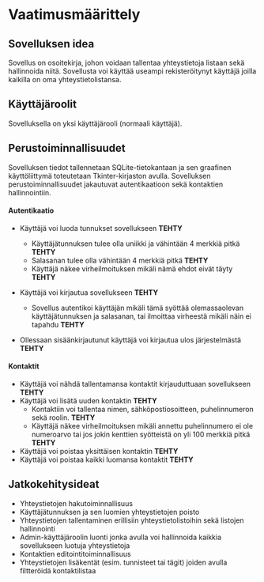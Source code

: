 # Vaatimusmäärittely

## Sovelluksen idea

Sovellus on osoitekirja, johon voidaan tallentaa yhteystietoja listaan sekä hallinnoida niitä. Sovellusta voi käyttää useampi rekisteröitynyt käyttäjä joilla kaikilla on oma yhteystietolistansa.

## Käyttäjäroolit

Sovelluksella on yksi käyttäjärooli (normaali käyttäjä).

## Perustoiminnallisuudet

Sovelluksen tiedot tallennetaan SQLite-tietokantaan ja
sen graafinen käyttöliittymä toteutetaan Tkinter-kirjaston avulla. Sovelluksen perustoiminnallisuudet jakautuvat autentikaatioon sekä kontaktien hallinnointiin.

#### Autentikaatio

- Käyttäjä voi luoda tunnukset sovellukseen **TEHTY**

  - Käyttäjätunnuksen tulee olla uniikki ja vähintään 4 merkkiä pitkä **TEHTY**
  - Salasanan tulee olla vähintään 4 merkkiä pitkä **TEHTY**
  - Käyttäjä näkee virheilmoituksen mikäli nämä ehdot eivät täyty **TEHTY**

- Käyttäjä voi kirjautua sovellukseen **TEHTY**

  - Sovellus autentikoi käyttäjän mikäli tämä syöttää olemassaolevan käyttäjätunnuksen ja salasanan, tai ilmoittaa virheestä mikäli näin ei tapahdu **TEHTY**

- Ollessaan sisäänkirjautunut käyttäjä voi kirjautua ulos järjestelmästä **TEHTY**

#### Kontaktit

- Käyttäjä voi nähdä tallentamansa kontaktit kirjauduttuaan sovellukseen **TEHTY**
- Käyttäjä voi lisätä uuden kontaktin **TEHTY**
  - Kontaktiin voi tallentaa nimen, sähköpostiosoitteen, puhelinnumeron sekä roolin. **TEHTY**
  - Käyttäjä näkee virheilmoituksen mikäli annettu puhelinnumero ei ole numeroarvo tai jos jokin kenttien syötteistä on yli 100 merkkiä pitkä **TEHTY**
- Käyttäjä voi poistaa yksittäisen kontaktin **TEHTY**
- Käyttäjä voi poistaa kaikki luomansa kontaktit **TEHTY**

## Jatkokehitysideat

- Yhteystietojen hakutoiminnallisuus
- Käyttäjätunnuksen ja sen luomien yhteystietojen poisto
- Yhteystietojen tallentaminen erillisiin yhteystietolistoihin sekä listojen hallinnointi
- Admin-käyttäjäroolin luonti jonka avulla voi hallinnoida kaikkia sovellukseen luotuja yhteystietoja
- Kontaktien editointitoiminnallisuus
- Yhteystietojen lisäkentät (esim. tunnisteet tai tägit) joiden avulla filtteröidä kontaktilistaa
